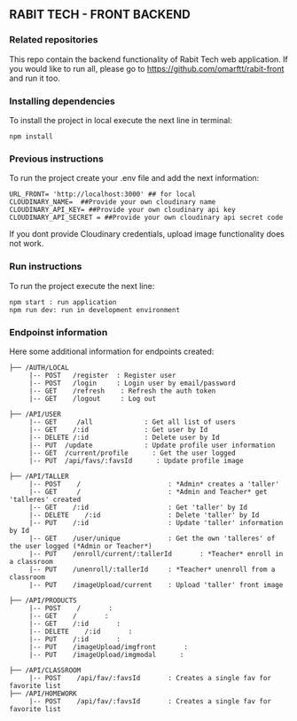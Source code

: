 ## RABIT TECH - FRONT BACKEND


### Related repositories

This repo contain the backend functionality of Rabit Tech web application. If you would like to run all, please go to https://github.com/omarftt/rabit-front and run it too.


### Installing dependencies

To install the project in local execute the next line in terminal:

```
npm install
```

### Previous instructions
To run the project create your .env file and add the next information:

```
URL_FRONT= 'http://localhost:3000' ## for local 
CLOUDINARY_NAME=  ##Provide your own cloudinary name
CLOUDINARY_API_KEY= ##Provide your own cloudinary api key
CLOUDINARY_API_SECRET = ##Provide your own cloudinary api secret code
```
If you dont provide Cloudinary credentials, upload image functionality does not work.


### Run instructions

To run the project execute the next line:
```
npm start : run application
npm run dev: run in development environment
```

	
### Endpoinst information

Here some additional information for endpoints created:

```
├── /AUTH/LOCAL
     |-- POST   /register  : Register user 
     |-- POST   /login     : Login user by email/password
     |-- GET    /refresh    : Refresh the auth token
     |-- GET    /logout     : Log out
     
├── /API/USER
     |-- GET     /all             : Get all list of users
     |-- GET    /:id              : Get user by Id
     |-- DELETE /:id              : Delete user by Id
     |-- PUT  /update             : Update profile user information
     |-- GET  /current/profile      : Get the user logged
     |-- PUT  /api/favs/:favsId      : Update profile image
     
├── /API/TALLER
     |-- POST    /                      : *Admin* creates a 'taller' 
     |-- GET     /                      : *Admin and Teacher* get 'talleres' created
     |-- GET    /:id                    : Get 'taller' by Id
     |-- DELETE    /:id                 : Delete 'taller' by Id
     |-- PUT    /:id                    : Update 'taller' information by Id
     |-- GET    /user/unique            : Get the own 'talleres' of the user logged (*Admin or Teacher*)
     |-- PUT    /enroll/current/:tallerId       : *Teacher* enroll in a classroom
     |-- PUT    /unenroll/:tallerId     : *Teacher* unenroll from a classroom
     |-- PUT    /imageUpload/current    : Upload 'taller' front image
     
├── /API/PRODUCTS
     |-- POST    /       : 
     |-- GET    /       : 
     |-- GET    /:id       : 
     |-- DELETE    /:id       : 
     |-- PUT    /:id       : 
     |-- PUT    /imageUpload/imgfront       :
     |-- PUT    /imageUpload/imgmodal      :
     
├── /API/CLASSROOM
     |-- POST    /api/fav/:favsId       : Creates a single fav for favorite list
├── /API/HOMEWORK
     |-- POST    /api/fav/:favsId       : Creates a single fav for favorite list

```
